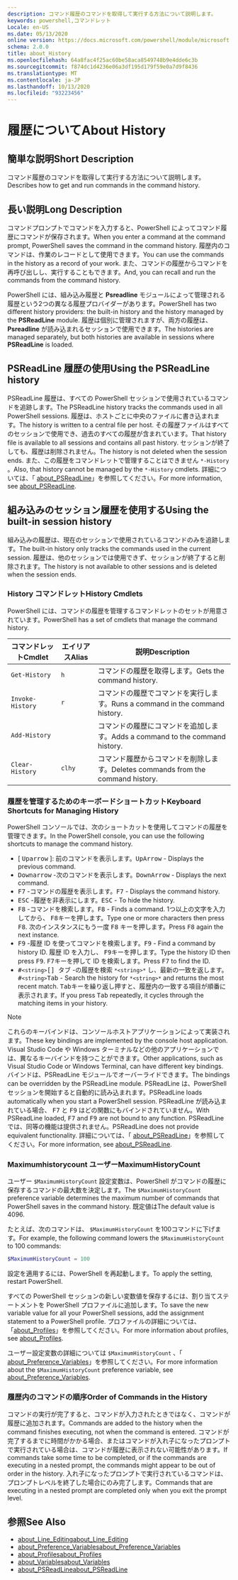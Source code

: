 ```yaml
---
description: コマンド履歴のコマンドを取得して実行する方法について説明します。
keywords: powershell,コマンドレット
Locale: en-US
ms.date: 05/13/2020
online version: https://docs.microsoft.com/powershell/module/microsoft.powershell.core/about/about_history?view=powershell-5.1&WT.mc_id=ps-gethelp
schema: 2.0.0
title: about_History
ms.openlocfilehash: 64a8fac4f25ac60be58aca8549748b9e4dde6c3b
ms.sourcegitcommit: f874dc1d4236e06a3df195d179f59e0a7d9f8436
ms.translationtype: MT
ms.contentlocale: ja-JP
ms.lasthandoff: 10/13/2020
ms.locfileid: "93223456"
---
```

# <a name="about-history"></a><span data-ttu-id="b67fb-104">履歴について</span><span class="sxs-lookup"><span data-stu-id="b67fb-104">About History</span></span>

## <a name="short-description"></a><span data-ttu-id="b67fb-105">簡単な説明</span><span class="sxs-lookup"><span data-stu-id="b67fb-105">Short Description</span></span>
<span data-ttu-id="b67fb-106">コマンド履歴のコマンドを取得して実行する方法について説明します。</span><span class="sxs-lookup"><span data-stu-id="b67fb-106">Describes how to get and run commands in the command history.</span></span>

## <a name="long-description"></a><span data-ttu-id="b67fb-107">長い説明</span><span class="sxs-lookup"><span data-stu-id="b67fb-107">Long Description</span></span>

<span data-ttu-id="b67fb-108">コマンドプロンプトでコマンドを入力すると、PowerShell によってコマンド履歴にコマンドが保存されます。</span><span class="sxs-lookup"><span data-stu-id="b67fb-108">When you enter a command at the command prompt, PowerShell saves the command in the command history.</span></span> <span data-ttu-id="b67fb-109">履歴内のコマンドは、作業のレコードとして使用できます。</span><span class="sxs-lookup"><span data-stu-id="b67fb-109">You can use the commands in the history as a record of your work.</span></span> <span data-ttu-id="b67fb-110">また、コマンドの履歴からコマンドを再呼び出しし、実行することもできます。</span><span class="sxs-lookup"><span data-stu-id="b67fb-110">And, you can recall and run the commands from the command history.</span></span>

<span data-ttu-id="b67fb-111">PowerShell には、組み込み履歴と **Psreadline** モジュールによって管理される履歴という2つの異なる履歴プロバイダーがあります。</span><span class="sxs-lookup"><span data-stu-id="b67fb-111">PowerShell has two different history providers: the built-in history and the history managed by the **PSReadLine** module.</span></span> <span data-ttu-id="b67fb-112">履歴は個別に管理されますが、両方の履歴は、 **Psreadline** が読み込まれるセッションで使用できます。</span><span class="sxs-lookup"><span data-stu-id="b67fb-112">The histories are managed separately, but both histories are available in sessions where **PSReadLine** is loaded.</span></span>

## <a name="using-the-psreadline-history"></a><span data-ttu-id="b67fb-113">PSReadLine 履歴の使用</span><span class="sxs-lookup"><span data-stu-id="b67fb-113">Using the PSReadLine history</span></span>

<span data-ttu-id="b67fb-114">PSReadLine 履歴は、すべての PowerShell セッションで使用されているコマンドを追跡します。</span><span class="sxs-lookup"><span data-stu-id="b67fb-114">The PSReadLine history tracks the commands used in all PowerShell sessions.</span></span>
<span data-ttu-id="b67fb-115">履歴は、ホストごとに中央のファイルに書き込まれます。</span><span class="sxs-lookup"><span data-stu-id="b67fb-115">The history is written to a central file per host.</span></span> <span data-ttu-id="b67fb-116">その履歴ファイルはすべてのセッションで使用でき、過去のすべての履歴が含まれています。</span><span class="sxs-lookup"><span data-stu-id="b67fb-116">That history file is available to all sessions and contains all past history.</span></span> <span data-ttu-id="b67fb-117">セッションが終了しても、履歴は削除されません。</span><span class="sxs-lookup"><span data-stu-id="b67fb-117">The history is not deleted when the session ends.</span></span> <span data-ttu-id="b67fb-118">また、この履歴をコマンドレットで管理することはできません `*-History` 。</span><span class="sxs-lookup"><span data-stu-id="b67fb-118">Also, that history cannot be managed by the `*-History` cmdlets.</span></span> <span data-ttu-id="b67fb-119">詳細については、「 [about_PSReadLine](../../PSReadLine/About/about_PSReadLine.md)」を参照してください。</span><span class="sxs-lookup"><span data-stu-id="b67fb-119">For more information, see [about_PSReadLine](../../PSReadLine/About/about_PSReadLine.md).</span></span>

## <a name="using-the-built-in-session-history"></a><span data-ttu-id="b67fb-120">組み込みのセッション履歴を使用する</span><span class="sxs-lookup"><span data-stu-id="b67fb-120">Using the built-in session history</span></span>

<span data-ttu-id="b67fb-121">組み込みの履歴は、現在のセッションで使用されているコマンドのみを追跡します。</span><span class="sxs-lookup"><span data-stu-id="b67fb-121">The built-in history only tracks the commands used in the current session.</span></span> <span data-ttu-id="b67fb-122">履歴は、他のセッションでは使用できず、セッションが終了すると削除されます。</span><span class="sxs-lookup"><span data-stu-id="b67fb-122">The history is not available to other sessions and is deleted when the session ends.</span></span>

### <a name="history-cmdlets"></a><span data-ttu-id="b67fb-123">History コマンドレット</span><span class="sxs-lookup"><span data-stu-id="b67fb-123">History Cmdlets</span></span>

<span data-ttu-id="b67fb-124">PowerShell には、コマンドの履歴を管理するコマンドレットのセットが用意されています。</span><span class="sxs-lookup"><span data-stu-id="b67fb-124">PowerShell has a set of cmdlets that manage the command history.</span></span>

| <span data-ttu-id="b67fb-125">コマンドレット</span><span class="sxs-lookup"><span data-stu-id="b67fb-125">Cmdlet</span></span>           | <span data-ttu-id="b67fb-126">エイリアス</span><span class="sxs-lookup"><span data-stu-id="b67fb-126">Alias</span></span>  | <span data-ttu-id="b67fb-127">説明</span><span class="sxs-lookup"><span data-stu-id="b67fb-127">Description</span></span>                                |
| ---------------- | ------ | ------------------------------------------ |
| `Get-History`    | `h`    | <span data-ttu-id="b67fb-128">コマンドの履歴を取得します。</span><span class="sxs-lookup"><span data-stu-id="b67fb-128">Gets the command history.</span></span>                  |
| `Invoke-History` | `r`    | <span data-ttu-id="b67fb-129">コマンドの履歴でコマンドを実行します。</span><span class="sxs-lookup"><span data-stu-id="b67fb-129">Runs a command in the command history.</span></span>     |
| `Add-History`    |        | <span data-ttu-id="b67fb-130">コマンドの履歴にコマンドを追加します。</span><span class="sxs-lookup"><span data-stu-id="b67fb-130">Adds a command to the command history.</span></span>     |
| `Clear-History`  | `clhy` | <span data-ttu-id="b67fb-131">コマンド履歴からコマンドを削除します。</span><span class="sxs-lookup"><span data-stu-id="b67fb-131">Deletes commands from the command history.</span></span> |

### <a name="keyboard-shortcuts-for-managing-history"></a><span data-ttu-id="b67fb-132">履歴を管理するためのキーボードショートカット</span><span class="sxs-lookup"><span data-stu-id="b67fb-132">Keyboard Shortcuts for Managing History</span></span>

<span data-ttu-id="b67fb-133">PowerShell コンソールでは、次のショートカットを使用してコマンドの履歴を管理できます。</span><span class="sxs-lookup"><span data-stu-id="b67fb-133">In the PowerShell console, you can use the following shortcuts to manage the command history.</span></span>

- <span data-ttu-id="b67fb-134">[ <kbd>Uparrow</kbd> ]: 前のコマンドを表示します。</span><span class="sxs-lookup"><span data-stu-id="b67fb-134"><kbd>UpArrow</kbd> - Displays the previous command.</span></span>
- <span data-ttu-id="b67fb-135"><kbd>Downarrow</kbd> -次のコマンドを表示します。</span><span class="sxs-lookup"><span data-stu-id="b67fb-135"><kbd>DownArrow</kbd> - Displays the next command.</span></span>
- <span data-ttu-id="b67fb-136"><kbd>F7</kbd> -コマンドの履歴を表示します。</span><span class="sxs-lookup"><span data-stu-id="b67fb-136"><kbd>F7</kbd> - Displays the command history.</span></span>
- <span data-ttu-id="b67fb-137"><kbd>ESC</kbd> -履歴を非表示にします。</span><span class="sxs-lookup"><span data-stu-id="b67fb-137"><kbd>ESC</kbd> - To hide the history.</span></span>
- <span data-ttu-id="b67fb-138"><kbd>F8</kbd> -コマンドを検索します。</span><span class="sxs-lookup"><span data-stu-id="b67fb-138"><kbd>F8</kbd> - Finds a command.</span></span> <span data-ttu-id="b67fb-139">1つ以上の文字を入力してから、 <kbd>F8</kbd>キーを押します。</span><span class="sxs-lookup"><span data-stu-id="b67fb-139">Type one or more characters then press <kbd>F8</kbd>.</span></span> <span data-ttu-id="b67fb-140">次のインスタンスにもう一度 <kbd>F8</kbd> キーを押します。</span><span class="sxs-lookup"><span data-stu-id="b67fb-140">Press <kbd>F8</kbd> again the next instance.</span></span>
- <span data-ttu-id="b67fb-141"><kbd>F9</kbd> -履歴 ID を使ってコマンドを検索します。</span><span class="sxs-lookup"><span data-stu-id="b67fb-141"><kbd>F9</kbd> - Find a command by history ID.</span></span> <span data-ttu-id="b67fb-142">履歴 ID を入力し、 <kbd>F9</kbd>キーを押します。</span><span class="sxs-lookup"><span data-stu-id="b67fb-142">Type the history ID then press <kbd>F9</kbd>.</span></span> <span data-ttu-id="b67fb-143"><kbd>F7</kbd>キーを押して ID を検索します。</span><span class="sxs-lookup"><span data-stu-id="b67fb-143">Press <kbd>F7</kbd> to find the ID.</span></span>
- <span data-ttu-id="b67fb-144"><kbd>#</kbd>`<string>`</kbd><kbd>[] タブ</kbd> -の履歴を検索 `*<string>*` し、最新の一致を返します。</span><span class="sxs-lookup"><span data-stu-id="b67fb-144"><kbd>#</kbd>`<string>`</kbd><kbd>Tab</kbd> - Search the history for `*<string>*` and returns the most recent match.</span></span> <span data-ttu-id="b67fb-145"><kbd>Tab</kbd>キーを繰り返し押すと、履歴内の一致する項目が順番に表示されます。</span><span class="sxs-lookup"><span data-stu-id="b67fb-145">If you press <kbd>Tab</kbd> repeatedly, it cycles through the matching items in your history.</span></span>

> [!NOTE]
> <span data-ttu-id="b67fb-146">これらのキーバインドは、コンソールホストアプリケーションによって実装されます。</span><span class="sxs-lookup"><span data-stu-id="b67fb-146">These key bindings are implemented by the console host application.</span></span> <span data-ttu-id="b67fb-147">Visual Studio Code や Windows ターミナルなどの他のアプリケーションでは、異なるキーバインドを持つことができます。</span><span class="sxs-lookup"><span data-stu-id="b67fb-147">Other applications, such as Visual Studio Code or Windows Terminal, can have different key bindings.</span></span> <span data-ttu-id="b67fb-148">バインドは、PSReadLine モジュールでオーバーライドできます。</span><span class="sxs-lookup"><span data-stu-id="b67fb-148">The bindings can be overridden by the PSReadLine module.</span></span> <span data-ttu-id="b67fb-149">PSReadLine は、PowerShell セッションを開始すると自動的に読み込まれます。</span><span class="sxs-lookup"><span data-stu-id="b67fb-149">PSReadLine loads automatically when you start a PowerShell session.</span></span>
> <span data-ttu-id="b67fb-150">PSReadLine が読み込まれている場合、 <kbd>F7</kbd> と <kbd>F9</kbd> はどの関数にもバインドされていません。</span><span class="sxs-lookup"><span data-stu-id="b67fb-150">With PSReadLine loaded, <kbd>F7</kbd> and <kbd>F9</kbd> are not bound to any function.</span></span> <span data-ttu-id="b67fb-151">PSReadLine では、同等の機能は提供されません。</span><span class="sxs-lookup"><span data-stu-id="b67fb-151">PSReadLine does not provide equivalent functionality.</span></span> <span data-ttu-id="b67fb-152">詳細については、「 [about_PSReadLine](../../PSReadLine/About/about_PSReadLine.md)」を参照してください。</span><span class="sxs-lookup"><span data-stu-id="b67fb-152">For more information, see [about_PSReadLine](../../PSReadLine/About/about_PSReadLine.md).</span></span>

### <a name="maximumhistorycount"></a><span data-ttu-id="b67fb-153">Maximumhistorycount ユーザー</span><span class="sxs-lookup"><span data-stu-id="b67fb-153">MaximumHistoryCount</span></span>

<span data-ttu-id="b67fb-154">ユーザー `$MaximumHistoryCount` 設定変数は、PowerShell がコマンドの履歴に保存するコマンドの最大数を決定します。</span><span class="sxs-lookup"><span data-stu-id="b67fb-154">The `$MaximumHistoryCount` preference variable determines the maximum number of commands that PowerShell saves in the command history.</span></span> <span data-ttu-id="b67fb-155">既定値は</span><span class="sxs-lookup"><span data-stu-id="b67fb-155">The default value is</span></span>
4096.

<span data-ttu-id="b67fb-156">たとえば、次のコマンドは、 `$MaximumHistoryCount` を100コマンドに下げます。</span><span class="sxs-lookup"><span data-stu-id="b67fb-156">For example, the following command lowers the `$MaximumHistoryCount` to 100 commands:</span></span>

```powershell
$MaximumHistoryCount = 100
```

<span data-ttu-id="b67fb-157">設定を適用するには、PowerShell を再起動します。</span><span class="sxs-lookup"><span data-stu-id="b67fb-157">To apply the setting, restart PowerShell.</span></span>

<span data-ttu-id="b67fb-158">すべての PowerShell セッションの新しい変数値を保存するには、割り当てステートメントを PowerShell プロファイルに追加します。</span><span class="sxs-lookup"><span data-stu-id="b67fb-158">To save the new variable value for all your PowerShell sessions, add the assignment statement to a PowerShell profile.</span></span> <span data-ttu-id="b67fb-159">プロファイルの詳細については、「[about_Profiles](about_Profiles.md)」を参照してください。</span><span class="sxs-lookup"><span data-stu-id="b67fb-159">For more information about profiles, see [about_Profiles](about_Profiles.md).</span></span>

<span data-ttu-id="b67fb-160">ユーザー設定変数の詳細については `$MaximumHistoryCount` 、「 [about_Preference_Variables](about_Preference_Variables.md)」を参照してください。</span><span class="sxs-lookup"><span data-stu-id="b67fb-160">For more information about the `$MaximumHistoryCount` preference variable, see [about_Preference_Variables](about_Preference_Variables.md).</span></span>

### <a name="order-of-commands-in-the-history"></a><span data-ttu-id="b67fb-161">履歴内のコマンドの順序</span><span class="sxs-lookup"><span data-stu-id="b67fb-161">Order of Commands in the History</span></span>

<span data-ttu-id="b67fb-162">コマンドの実行が完了すると、コマンドが入力されたときではなく、コマンドが履歴に追加されます。</span><span class="sxs-lookup"><span data-stu-id="b67fb-162">Commands are added to the history when the command finishes executing, not when the command is entered.</span></span> <span data-ttu-id="b67fb-163">コマンドが完了するまでに時間がかかる場合、またはコマンドが入れ子になったプロンプトで実行されている場合は、コマンドが履歴に表示されない可能性があります。</span><span class="sxs-lookup"><span data-stu-id="b67fb-163">If commands take some time to be completed, or if the commands are executing in a nested prompt, the commands might appear to be out of order in the history.</span></span> <span data-ttu-id="b67fb-164">入れ子になったプロンプトで実行されているコマンドは、プロンプトレベルを終了した場合にのみ完了します。</span><span class="sxs-lookup"><span data-stu-id="b67fb-164">Commands that are executing in a nested prompt are completed only when you exit the prompt level.</span></span>

## <a name="see-also"></a><span data-ttu-id="b67fb-165">参照</span><span class="sxs-lookup"><span data-stu-id="b67fb-165">See Also</span></span>

- [<span data-ttu-id="b67fb-166">about_Line_Editing</span><span class="sxs-lookup"><span data-stu-id="b67fb-166">about_Line_Editing</span></span>](about_Line_Editing.md)
- [<span data-ttu-id="b67fb-167">about_Preference_Variables</span><span class="sxs-lookup"><span data-stu-id="b67fb-167">about_Preference_Variables</span></span>](about_Preference_Variables.md)
- [<span data-ttu-id="b67fb-168">about_Profiles</span><span class="sxs-lookup"><span data-stu-id="b67fb-168">about_Profiles</span></span>](about_Profiles.md)
- [<span data-ttu-id="b67fb-169">about_Variables</span><span class="sxs-lookup"><span data-stu-id="b67fb-169">about_Variables</span></span>](about_Variables.md)
- [<span data-ttu-id="b67fb-170">about_PSReadLine</span><span class="sxs-lookup"><span data-stu-id="b67fb-170">about_PSReadLine</span></span>](../../PSReadLine/About/about_PSReadLine.md)

